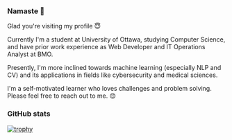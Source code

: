 ### Namaste 🙏

Glad you're visiting my profile 😇

Currently I'm a student at University of Ottawa, studying Computer Science, and have prior work experience as Web Developer and IT Operations Analyst at BMO.

Presently, I'm more inclined towards machine learning (especially NLP and CV) and its applications in fields like cybersecurity and medical sciences.

I'm a self-motivated learner who loves challenges and problem solving. Please feel free to reach out to me. 😊

### GitHub stats

[![trophy](https://github-profile-trophy.vercel.app/?username=ryo-ma)](https://github.com/ryo-ma/github-profile-trophy)

<!--
**pranav-kural/pranav-kural** is a ✨ _special_ ✨ repository because its `README.md` (this file) appears on your GitHub profile.

Here are some ideas to get you started:

- 🔭 I’m currently working on ...
- 🌱 I’m currently learning ...
- 👯 I’m looking to collaborate on ...
- 🤔 I’m looking for help with ...
- 💬 Ask me about ...
- 📫 How to reach me: ...
- 😄 Pronouns: ...
- ⚡ Fun fact: ...
-->
